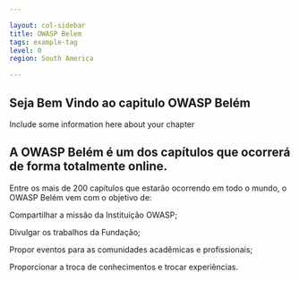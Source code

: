 ```yaml
---

layout: col-sidebar
title: OWASP Belem
tags: example-tag
level: 0
region: South America

---
```


## Seja Bem Vindo ao capitulo OWASP Belém
Include some information here about your chapter
## A OWASP Belém é um dos capítulos que ocorrerá de forma totalmente online.

Entre os mais de 200 capítulos que estarão ocorrendo em todo o mundo, o OWASP Belém vem com o objetivo de:

Compartilhar a missão da Instituição OWASP;

Divulgar os trabalhos da Fundação;

Propor eventos para as comunidades acadêmicas e profissionais;

Proporcionar a troca de conhecimentos e trocar experiências.
